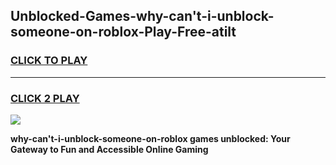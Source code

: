 
## Unblocked-Games-why-can't-i-unblock-someone-on-roblox-Play-Free-atilt
<h3>
<a href="https://premium76.site?title=why-can't-i-unblock-someone-on-roblox&ref=23A">CLICK TO PLAY</a></h3>
<hr>

<h3>
<a href="https://premium76.site?title=why-can't-i-unblock-someone-on-roblox&ref=23A">CLICK 2 PLAY</a>
  
</h3>

<a href="https://premium76.site?title=why-can't-i-unblock-someone-on-roblox&ref=23A"><img src="https://clearcache.store/games.png"></a>


**why-can't-i-unblock-someone-on-roblox games unblocked: Your Gateway to Fun and Accessible Online Gaming**

